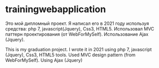 # trainingwebapplication
Это мой дипломный проект. Я написал его в 2021 году используя средства: php 7, javascript(Jquery), Css3, HTML5. Использовал MVC паттерн проектирования (от WebForMySelf). Использование Ajax (Jquery).

This is my graduation project. I wrote it in 2021 using php 7, javascript (Jquery), Css3, HTML5 tools. Used MVC design pattern (from WebForMySelf). Using Ajax (Jquery)
